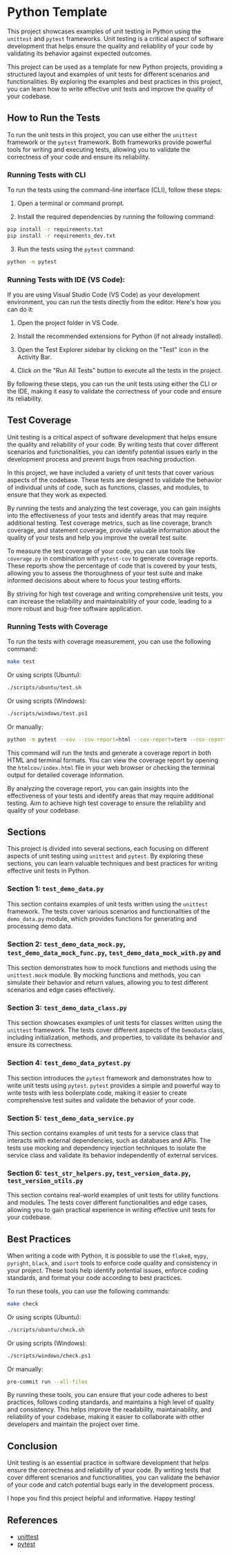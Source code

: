 # Python Template

This project showcases examples of unit testing in Python using the `unittest` and `pytest` frameworks. Unit testing is a critical aspect of software development that helps ensure the quality and reliability of your code by validating its behavior against expected outcomes.

This project can be used as a template for new Python projects, providing a structured layout and examples of unit tests for different scenarios and functionalities. By exploring the examples and best practices in this project, you can learn how to write effective unit tests and improve the quality of your codebase.

## How to Run the Tests

To run the unit tests in this project, you can use either the `unittest` framework or the `pytest` framework. Both frameworks provide powerful tools for writing and executing tests, allowing you to validate the correctness of your code and ensure its reliability.

### Running Tests with CLI

To run the tests using the command-line interface (CLI), follow these steps:

1. Open a terminal or command prompt.

2. Install the required dependencies by running the following command:

```bash
pip install -r requirements.txt
pip install -r requirements_dev.txt
```

3. Run the tests using the `pytest` command:

```bash
python -m pytest
```

### Running Tests with IDE (VS Code):

If you are using Visual Studio Code (VS Code) as your development environment, you can run the tests directly from the editor. Here's how you can do it:

1. Open the project folder in VS Code.

2. Install the recommended extensions for Python (if not already installed).

3. Open the Test Explorer sidebar by clicking on the "Test" icon in the Activity Bar.

4. Click on the "Run All Tests" button to execute all the tests in the project.

By following these steps, you can run the unit tests using either the CLI or the IDE, making it easy to validate the correctness of your code and ensure its reliability.

## Test Coverage

Unit testing is a critical aspect of software development that helps ensure the quality and reliability of your code. By writing tests that cover different scenarios and functionalities, you can identify potential issues early in the development process and prevent bugs from reaching production.

In this project, we have included a variety of unit tests that cover various aspects of the codebase. These tests are designed to validate the behavior of individual units of code, such as functions, classes, and modules, to ensure that they work as expected.

By running the tests and analyzing the test coverage, you can gain insights into the effectiveness of your tests and identify areas that may require additional testing. Test coverage metrics, such as line coverage, branch coverage, and statement coverage, provide valuable information about the quality of your tests and help you improve the overall test suite.

To measure the test coverage of your code, you can use tools like `coverage.py` in combination with `pytest-cov` to generate coverage reports. These reports show the percentage of code that is covered by your tests, allowing you to assess the thoroughness of your test suite and make informed decisions about where to focus your testing efforts.

By striving for high test coverage and writing comprehensive unit tests, you can increase the reliability and maintainability of your code, leading to a more robust and bug-free software application.

### Running Tests with Coverage

To run the tests with coverage measurement, you can use the following command:

```bash
make test
```

Or using scripts (Ubuntu):

```bash
./scripts/ubuntu/test.sh
```

Or using scripts (Windows):

```bash
./scripts/windows/test.ps1
```

Or manually:

```bash
python -m pytest --cov --cov-report=html --cov-report=term --cov-report=term-missing
```

This command will run the tests and generate a coverage report in both HTML and terminal formats. You can view the coverage report by opening the `htmlcov/index.html` file in your web browser or checking the terminal output for detailed coverage information.

By analyzing the coverage report, you can gain insights into the effectiveness of your tests and identify areas that may require additional testing. Aim to achieve high test coverage to ensure the reliability and quality of your codebase.

## Sections

This project is divided into several sections, each focusing on different aspects of unit testing using `unittest` and `pytest`. By exploring these sections, you can learn valuable techniques and best practices for writing effective unit tests in Python.

### Section 1: `test_demo_data.py`

This section contains examples of unit tests written using the `unittest` framework. The tests cover various scenarios and functionalities of the `demo_data.py` module, which provides functions for generating and processing demo data.

### Section 2: `test_demo_data_mock.py`, `test_demo_data_mock_func.py`, `test_demo_data_mock_with.py` and

This section demonstrates how to mock functions and methods using the `unittest.mock` module. By mocking functions and methods, you can simulate their behavior and return values, allowing you to test different scenarios and edge cases effectively.

### Section 3: `test_demo_data_class.py`

This section showcases examples of unit tests for classes written using the `unittest` framework. The tests cover different aspects of the `DemoData` class, including initialization, methods, and properties, to validate its behavior and ensure its correctness.

### Section 4: `test_demo_data_pytest.py`

This section introduces the `pytest` framework and demonstrates how to write unit tests using `pytest`. `pytest` provides a simple and powerful way to write tests with less boilerplate code, making it easier to create comprehensive test suites and validate the behavior of your code.

### Section 5: `test_demo_data_service.py`

This section contains examples of unit tests for a service class that interacts with external dependencies, such as databases and APIs. The tests use mocking and dependency injection techniques to isolate the service class and validate its behavior independently of external services.

### Section 6: `test_str_helpers.py`, `test_version_data.py`, `test_version_utils.py`

This section contains real-world examples of unit tests for utility functions and modules. The tests cover different functionalities and edge cases, allowing you to gain practical experience in writing effective unit tests for your codebase.

## Best Practices

When writing a code with Python, it is possible to use the `flake8`, `mypy`, `pyright`, `black`, and `isort` tools to enforce code quality and consistency in your project. These tools help identify potential issues, enforce coding standards, and format your code according to best practices.

To run these tools, you can use the following commands:

```bash
make check
```

Or using scripts (Ubuntu):

```bash
./scripts/ubuntu/check.sh
```

Or using scripts (Windows):

```bash
./scripts/windows/check.ps1
```

Or manually:

```bash
pre-commit run --all-files
```

By running these tools, you can ensure that your code adheres to best practices, follows coding standards, and maintains a high level of quality and consistency. This helps improve the readability, maintainability, and reliability of your codebase, making it easier to collaborate with other developers and maintain the project over time.

## Conclusion

Unit testing is an essential practice in software development that helps ensure the correctness and reliability of your code. By writing tests that cover different scenarios and functionalities, you can validate the behavior of your code and catch potential bugs early in the development process.

I hope you find this project helpful and informative. Happy testing!

## References

- [unittest](https://docs.python.org/3/library/unittest.html)
- [pytest](https://docs.pytest.org/en/latest/)
